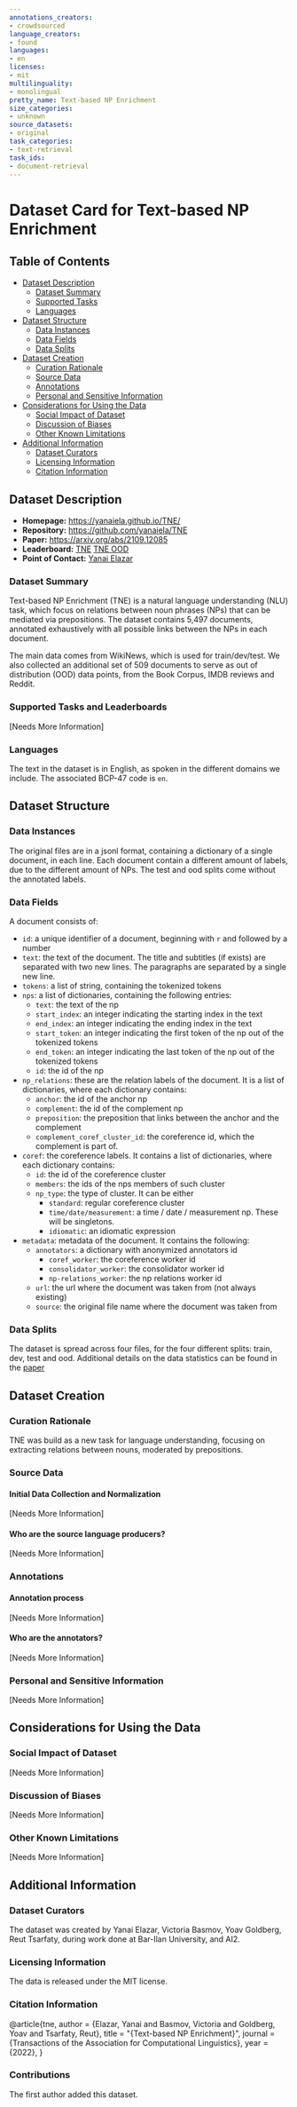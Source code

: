 ```yaml
---
annotations_creators:
- crowdsourced
language_creators:
- found
languages:
- en
licenses:
- mit
multilinguality:
- monolingual
pretty_name: Text-based NP Enrichment
size_categories:
- unknown
source_datasets:
- original
task_categories:
- text-retrieval
task_ids:
- document-retrieval
---
```


# Dataset Card for Text-based NP Enrichment

## Table of Contents
- [Dataset Description](#dataset-description)
  - [Dataset Summary](#dataset-summary)
  - [Supported Tasks](#supported-tasks-and-leaderboards)
  - [Languages](#languages)
- [Dataset Structure](#dataset-structure)
  - [Data Instances](#data-instances)
  - [Data Fields](#data-instances)
  - [Data Splits](#data-instances)
- [Dataset Creation](#dataset-creation)
  - [Curation Rationale](#curation-rationale)
  - [Source Data](#source-data)
  - [Annotations](#annotations)
  - [Personal and Sensitive Information](#personal-and-sensitive-information)
- [Considerations for Using the Data](#considerations-for-using-the-data)
  - [Social Impact of Dataset](#social-impact-of-dataset)
  - [Discussion of Biases](#discussion-of-biases)
  - [Other Known Limitations](#other-known-limitations)
- [Additional Information](#additional-information)
  - [Dataset Curators](#dataset-curators)
  - [Licensing Information](#licensing-information)
  - [Citation Information](#citation-information)

## Dataset Description

- **Homepage:** https://yanaiela.github.io/TNE/
- **Repository:** https://github.com/yanaiela/TNE
- **Paper:** https://arxiv.org/abs/2109.12085
- **Leaderboard:** [TNE](https://leaderboard.allenai.org/tne/submissions/public)
[TNE OOD](https://leaderboard.allenai.org/tne-ood/submissions/public)
- **Point of Contact:** [Yanai Elazar](mailto:yanaiela@gmail.com)

### Dataset Summary

Text-based NP Enrichment (TNE) is a natural language understanding (NLU) task, which focus on relations between noun phrases (NPs) that can be mediated via prepositions. The dataset contains 5,497 documents, annotated exhaustively with all possible links between the NPs in each document.

The main data comes from WikiNews, which is used for train/dev/test. We also collected an additional set of 509 documents to serve as out of distribution (OOD) data points, from the Book Corpus, IMDB reviews and Reddit.

### Supported Tasks and Leaderboards

[Needs More Information]

### Languages

The text in the dataset is in English, as spoken in the different domains we include. The associated BCP-47 code is `en`.

## Dataset Structure

### Data Instances

The original files are in a jsonl format, containing a dictionary of a single document, in each line.
Each document contain a different amount of labels, due to the different amount of NPs.
The test and ood splits come without the annotated labels.

### Data Fields

A document consists of:

* `id`: a unique identifier of a document, beginning with `r` and followed by a number
* `text`: the text of the document. The title and subtitles (if exists) are separated with two new lines. The paragraphs
are separated by a single new line.
* `tokens`: a list of string, containing the tokenized tokens
* `nps`: a list of dictionaries, containing the following entries:
  * `text`: the text of the np
  * `start_index`: an integer indicating the starting index in the text
  * `end_index`: an integer indicating the ending index in the text
  * `start_token`: an integer indicating the first token of the np out of the tokenized tokens
  * `end_token`: an integer indicating the last token of the np out of the tokenized tokens
  * `id`: the id of the np
* `np_relations`: these are the relation labels of the document. It is a list of dictionaries, where each
dictionary contains:
  * `anchor`: the id of the anchor np
  * `complement`: the id of the complement np
  * `preposition`: the preposition that links between the anchor and the complement
  * `complement_coref_cluster_id`: the coreference id, which the complement is part of.
* `coref`: the coreference labels. It contains a list of dictionaries, where each dictionary contains:
  * `id`: the id of the coreference cluster
  * `members`: the ids of the nps members of such cluster
  * `np_type`: the type of cluster. It can be either 
    * `standard`: regular coreference cluster
    * `time/date/measurement`: a time / date / measurement np. These will be singletons.
    * `idiomatic`: an idiomatic expression
* `metadata`: metadata of the document. It contains the following:
  * `annotators`: a dictionary with anonymized annotators id
    * `coref_worker`: the coreference worker id
    * `consolidator_worker`: the consolidator worker id
    * `np-relations_worker`: the np relations worker id
  * `url`: the url where the document was taken from (not always existing)
  * `source`: the original file name where the document was taken from


### Data Splits

The dataset is spread across four files, for the four different splits: train, dev, test and ood.
Additional details on the data statistics can be found in the [paper](https://arxiv.org/abs/2109.12085)

## Dataset Creation

### Curation Rationale

TNE was build as a new task for language understanding, focusing on extracting relations between nouns, moderated by prepositions.

### Source Data

#### Initial Data Collection and Normalization

[Needs More Information]

#### Who are the source language producers?

[Needs More Information]

### Annotations

#### Annotation process

[Needs More Information]

#### Who are the annotators?

[Needs More Information]

### Personal and Sensitive Information

[Needs More Information]

## Considerations for Using the Data

### Social Impact of Dataset

[Needs More Information]

### Discussion of Biases

[Needs More Information]

### Other Known Limitations

[Needs More Information]

## Additional Information

### Dataset Curators

The dataset was created by Yanai Elazar, Victoria Basmov, Yoav Goldberg, Reut Tsarfaty, during work done at Bar-Ilan University, and AI2.

### Licensing Information

The data is released under the MIT license.

### Citation Information

@article{tne,
    author = {Elazar, Yanai and Basmov, Victoria and Goldberg, Yoav and Tsarfaty, Reut},
    title = "{Text-based NP Enrichment}",
    journal = {Transactions of the Association for Computational Linguistics},
    year = {2022},
}

### Contributions

The first author added this dataset.
